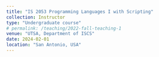 ```yaml
---
title: "IS 2053 Programming Languages I with Scripting"
collection: Instructor 
type: "Undergraduate course"
# permalink: /teaching/2022-fall-teaching-1
venue: "UTSA, Department of ISCS"
date: 2024-02-01
location: "San Antonio, USA"
---
```


